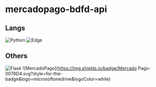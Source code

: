 # mercadopago-bdfd-api

## Langs
![Python](https://img.shields.io/badge/python-3670A0?style=for-the-badge&logo=python&logoColor=ffdd54) ![Edge](https://img.shields.io/badge/BDFD-0078D7?style=for-the-badge&logo=Microsoft-edge&logoColor=white)

## Others
![Flask](https://img.shields.io/badge/flask-%23000.svg?style=for-the-badge&logo=flask&logoColor=orange) ![MercadoPago](https://img.shields.io/badge/Mercado 
Pago-0078D4.svg?style=for-the-badge&logo=microsoftonedrive&logoColor=white)